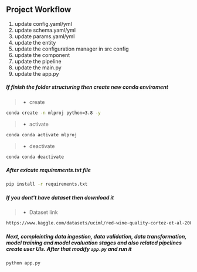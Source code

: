 ## Project Workflow

1. update config.yaml/yml
2. update schema.yaml/yml
3. update params.yaml/yml
4. update the entity
5. update the configuration manager in src config 
6. update the component
7. update the pipeline
8. update the main.py
9. update the app.py



##### If finish the folder structuring then create new conda enviroment

>- create 

```bash
conda create -n mlproj python=3.8 -y
```

>- activate 

```bash
conda conda activate mlproj
```

>- deactivate

```bash
conda conda deactivate
```

##### After exicute requirements.txt file
```bash
pip install -r requirements.txt
```
##### If you dont't have dataset then download it
>- Dataset link 
```bash
https://www.kaggle.com/datasets/uciml/red-wine-quality-cortez-et-al-2009/data
```

##### Next, compleinting data ingestion, data validation, data transformation, model training and model evaluation stages and also related pipelines create user UIs. After that modify ```app.py``` and run it

```bash
python app.py
```